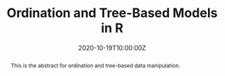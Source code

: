 ---
abstract: This is the abstract for ordination and tree-based data manipulation.
address:
  city: Richmond
  country: United States
  postcode: "23284"
  region: VA
  street: 1000 West Cary Street
all_day: false
date: "2020-10-19T10:00:00Z"
date_end: "2020-10-19T15:00:00Z"
event: Data Literacy Lecture on Ordination & Tree-Models
event_url: https://us02web.zoom.us/j/86289645889?pwd=YzVBZlhPYUwydE5pNWVhTFExSlA2Zz09
featured: false
location: Center for Environmental Studies
math: false
summary: Ordination and tree-models are ways to visualize multivariate data in reduced dimension and can be very helpful for understanding underlying patterns in your data.  
tags: []
keywords: ["models"]
title: Ordination and Tree-Based Models in R
url_code: "/code/ordination.nb.html"
url_pdf: ""
url_slides: "/slides/ordination_trees.html"
url_video: "https://youtu.be/dQw4w9WgXcQ"
---